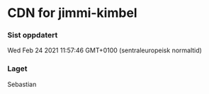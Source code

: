 
# CDN for jimmi-kimbel

### Sist oppdatert 
Wed Feb 24 2021 11:57:46 GMT+0100 (sentraleuropeisk normaltid)
### Laget 
Sebastian
